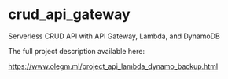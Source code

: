 # crud_api_gateway
Serverless CRUD API with API Gateway, Lambda, and DynamoDB


The full project description available here:

https://www.olegm.ml/project_api_lambda_dynamo_backup.html
